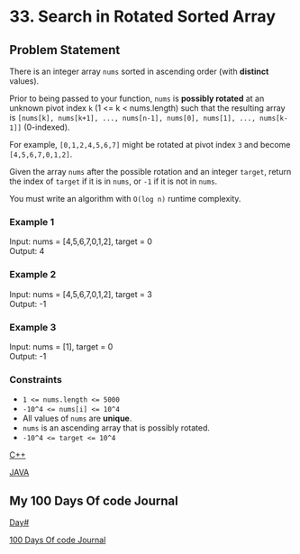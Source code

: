 # 33. Search in Rotated Sorted Array

## Problem Statement

There is an integer array `nums` sorted in ascending order (with **distinct** values).

Prior to being passed to your function, `nums` is **possibly rotated** at an unknown pivot index `k` (1 <= k < nums.length) such that the resulting array is `[nums[k], nums[k+1], ..., nums[n-1], nums[0], nums[1], ..., nums[k-1]]` (0-indexed).

For example, `[0,1,2,4,5,6,7]` might be rotated at pivot index `3` and become `[4,5,6,7,0,1,2]`.

Given the array `nums` after the possible rotation and an integer `target`, return the index of `target` if it is in `nums`, or `-1` if it is not in `nums`.

You must write an algorithm with `O(log n)` runtime complexity.

### Example 1

Input: nums = [4,5,6,7,0,1,2], target = 0  
Output: 4

### Example 2

Input: nums = [4,5,6,7,0,1,2], target = 3  
Output: -1

### Example 3

Input: nums = [1], target = 0  
Output: -1

### Constraints

- `1 <= nums.length <= 5000`
- `-10^4 <= nums[i] <= 10^4`
- All values of `nums` are **unique**.
- `nums` is an ascending array that is possibly rotated.
- `-10^4 <= target <= 10^4`

[C++]()

[JAVA]()

## My 100 Days Of code Journal

[Day#]() 

[100 Days Of code Journal](https://splashy-zone-afc.notion.site/100-Days-of-Code-Journal-11349fd54d99805f86defe8d1c3b0f78?pvs=4)

